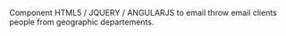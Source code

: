 Component HTML5 / JQUERY / ANGULARJS to email throw email clients people from geographic departements.
